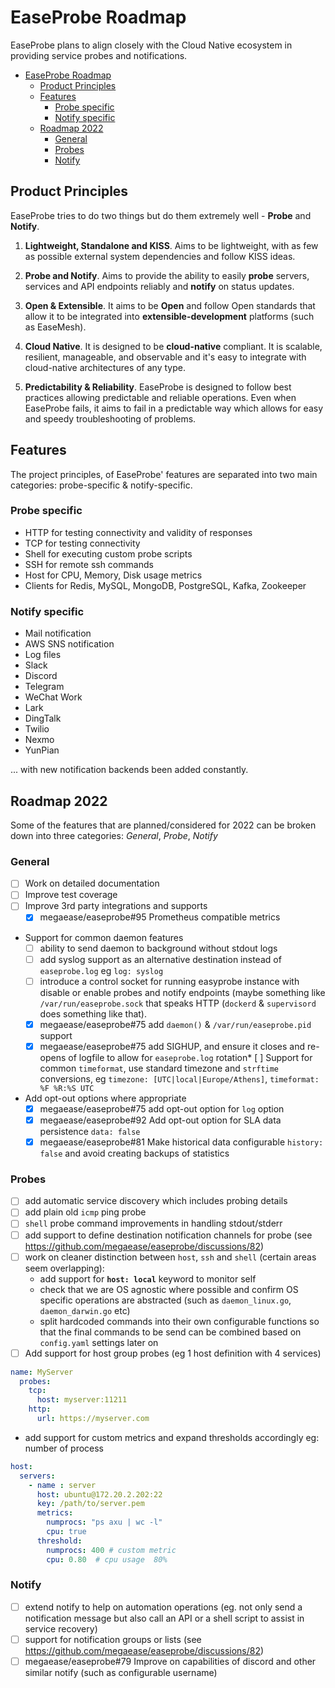 # EaseProbe Roadmap
EaseProbe plans to align closely with the Cloud Native ecosystem in providing service probes and notifications.

- [EaseProbe Roadmap](#easeprobe-roadmap)
  - [Product Principles](#product-principles)
  - [Features](#features)
    - [Probe specific](#probe-specific)
    - [Notify specific](#notify-specific)
  - [Roadmap 2022](#roadmap-2022)
    - [General](#general)
    - [Probes](#probes)
    - [Notify](#notify)


## Product Principles
EaseProbe tries to do two things but do them extremely well - **Probe** and **Notify**.

1. **Lightweight, Standalone and KISS**. Aims to be lightweight, with as few as possible external system dependencies and follow KISS ideas.

2. **Probe and Notify**. Aims to provide the ability to easily **probe** servers, services and API endpoints reliably and **notify** on status updates.

3. **Open & Extensible**. It aims to be **Open** and follow Open standards that allow it to be integrated into **extensible-development** platforms (such as EaseMesh).

4. **Cloud Native**. It is designed to be **cloud-native** compliant. It is scalable, resilient, manageable, and observable and it's easy to integrate with cloud-native architectures of any type.

5. **Predictability & Reliability**. EaseProbe is designed to follow best practices allowing predictable and reliable operations. Even when EaseProbe fails, it aims to fail in a predictable way which allows for easy and speedy troubleshooting of problems.


## Features
The project principles, of EaseProbe' features are separated into two main categories: probe-specific & notify-specific.

### Probe specific
* HTTP for testing connectivity and validity of responses
* TCP for testing connectivity
* Shell for executing custom probe scripts
* SSH for remote ssh commands
* Host for CPU, Memory, Disk usage metrics
* Clients for Redis, MySQL, MongoDB, PostgreSQL, Kafka, Zookeeper

### Notify specific
* Mail notification
* AWS SNS notification
* Log files
* Slack
* Discord
* Telegram
* WeChat Work
* Lark
* DingTalk
* Twilio
* Nexmo
* YunPian

... with new notification backends been added constantly.

## Roadmap 2022
Some of the features that are planned/considered for 2022 can be broken down into three categories: *General*, *Probe*, *Notify*

### General
* [ ] Work on detailed documentation
* [ ] Improve test coverage
* [ ] Improve 3rd party integrations and supports
  * [x] megaease/easeprobe#95 Prometheus compatible metrics
* Support for common daemon features
  * [ ] ability to send daemon to background without stdout logs
  * [ ] add syslog support as an alternative destination instead of `easeprobe.log` eg `log: syslog`
  * [ ] introduce a control socket for running easyprobe instance with disable or enable probes and notify endpoints (maybe something like `/var/run/easeprobe.sock` that speaks HTTP (`dockerd` & `supervisord` does something like that).
  * [x] megaease/easeprobe#75 add `daemon()` & `/var/run/easeprobe.pid` support
  * [x] megaease/easeprobe#75 add SIGHUP, and ensure it closes and re-opens of logfile to allow for `easeprobe.log` rotation* [ ] Support for common `timeformat`, use standard timezone and `strftime` conversions, eg `timezone: [UTC|local|Europe/Athens]`, `timeformat: %F %R:%S UTC`
* Add opt-out options where appropriate
  * [x] megaease/easeprobe#75 add opt-out option for `log` option
  * [x] megaease/easeprobe#92 Add opt-out option for SLA data persistence `data: false`
  * [x] megaease/easeprobe#81 Make historical data configurable `history: false` and avoid creating backups of statistics

### Probes
* [ ] add automatic service discovery which includes probing details
* [ ] add plain old `icmp` ping probe
* [ ] `shell` probe command improvements in handling stdout/stderr
* [ ] add support to define destination notification channels for probe (see https://github.com/megaease/easeprobe/discussions/82)
* [ ] work on cleaner distinction between `host`, `ssh` and `shell` (certain areas seem overlapping):
  * add support for **`host: local`** keyword to monitor self
  * check that we are OS agnostic where possible and confirm OS specific operations are abstracted (such as `daemon_linux.go`, `daemon_darwin.go` etc)
  * split hardcoded commands into their own configurable functions so that the final commands to be send can be combined based on `config.yaml` settings later on
* [ ] Add support for host group probes (eg 1 host definition with 4 services)
```yaml
name: MyServer
  probes:
    tcp:
      host: myserver:11211
    http:
      url: https://myserver.com
```
  * add support for custom metrics and expand thresholds accordingly eg: number of process
```yaml
host:
  servers:
    - name : server
      host: ubuntu@172.20.2.202:22
      key: /path/to/server.pem
      metrics:
        numprocs: "ps axu | wc -l"
        cpu: true
      threshold:
        numprocs: 400 # custom metric
        cpu: 0.80  # cpu usage  80%
```

### Notify
* [ ] extend notify to help on automation operations (eg. not only send a notification message but also call an API or a shell script to assist in service recovery)
* [ ] support for notification groups or lists (see https://github.com/megaease/easeprobe/discussions/82)
* [ ] megaease/easeprobe#79 Improve on capabilities of discord and other similar notify (such as configurable username)
